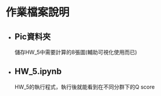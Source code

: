 # 作業檔案說明
* ## Pic資料夾
    儲存HW_5中需要計算的8張圖(輔助可視化使用而已)
* ## HW_5.ipynb
    HW_5的執行程式，執行後就能看到在不同分群下的Q score